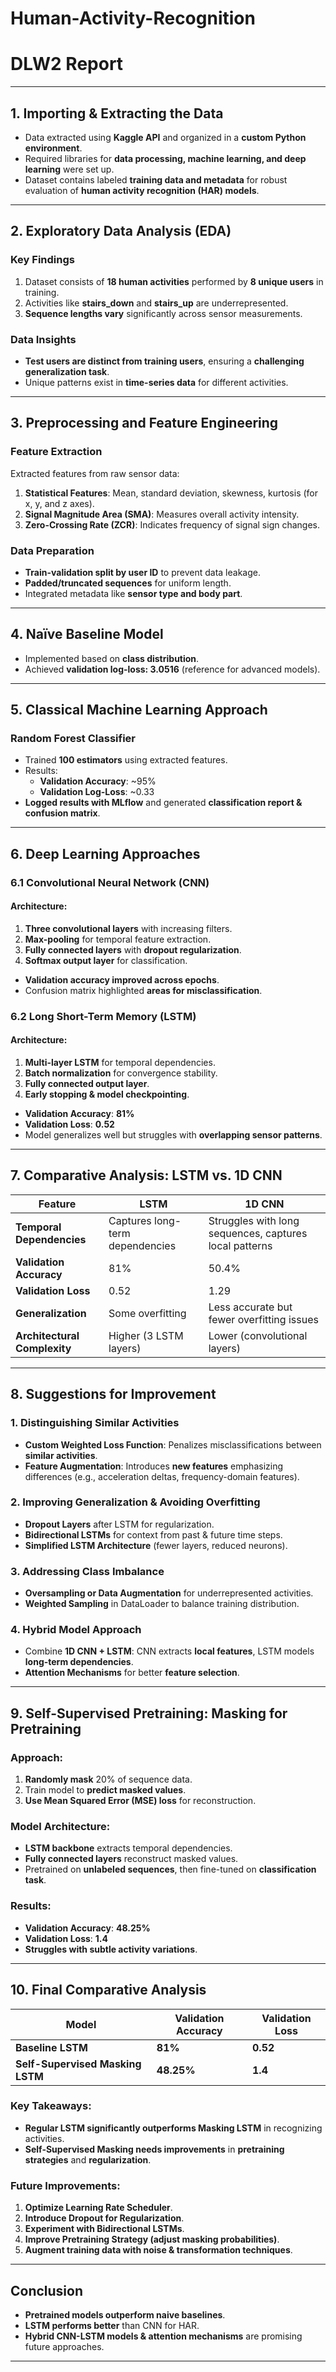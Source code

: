 # Human-Activity-Recognition
# DLW2 Report

---

## 1. Importing & Extracting the Data
- Data extracted using **Kaggle API** and organized in a **custom Python environment**.
- Required libraries for **data processing, machine learning, and deep learning** were set up.
- Dataset contains labeled **training data and metadata** for robust evaluation of **human activity recognition (HAR) models**.

---

## 2. Exploratory Data Analysis (EDA)
### Key Findings
1. Dataset consists of **18 human activities** performed by **8 unique users** in training.
2. Activities like **stairs_down** and **stairs_up** are underrepresented.
3. **Sequence lengths vary** significantly across sensor measurements.

### Data Insights
- **Test users are distinct from training users**, ensuring a **challenging generalization task**.
- Unique patterns exist in **time-series data** for different activities.

---

## 3. Preprocessing and Feature Engineering
### Feature Extraction
Extracted features from raw sensor data:
1. **Statistical Features**: Mean, standard deviation, skewness, kurtosis (for x, y, and z axes).
2. **Signal Magnitude Area (SMA)**: Measures overall activity intensity.
3. **Zero-Crossing Rate (ZCR)**: Indicates frequency of signal sign changes.

### Data Preparation
- **Train-validation split by user ID** to prevent data leakage.
- **Padded/truncated sequences** for uniform length.
- Integrated metadata like **sensor type and body part**.

---

## 4. Naïve Baseline Model
- Implemented based on **class distribution**.
- Achieved **validation log-loss: 3.0516** (reference for advanced models).

---

## 5. Classical Machine Learning Approach
### **Random Forest Classifier**
- Trained **100 estimators** using extracted features.
- Results:
  - **Validation Accuracy**: ~95%
  - **Validation Log-Loss**: ~0.33
- **Logged results with MLflow** and generated **classification report & confusion matrix**.

---

## 6. Deep Learning Approaches
### 6.1 Convolutional Neural Network (CNN)
#### **Architecture**:
1. **Three convolutional layers** with increasing filters.
2. **Max-pooling** for temporal feature extraction.
3. **Fully connected layers** with **dropout regularization**.
4. **Softmax output layer** for classification.

- **Validation accuracy improved across epochs**.
- Confusion matrix highlighted **areas for misclassification**.

### 6.2 Long Short-Term Memory (LSTM)
#### **Architecture**:
1. **Multi-layer LSTM** for temporal dependencies.
2. **Batch normalization** for convergence stability.
3. **Fully connected output layer**.
4. **Early stopping & model checkpointing**.

- **Validation Accuracy**: **81%**
- **Validation Loss**: **0.52**
- Model generalizes well but struggles with **overlapping sensor patterns**.

---

## 7. Comparative Analysis: LSTM vs. 1D CNN
| Feature  | LSTM | 1D CNN |
|----------|------|--------|
| **Temporal Dependencies** | Captures long-term dependencies | Struggles with long sequences, captures local patterns |
| **Validation Accuracy** | 81% | 50.4% |
| **Validation Loss** | 0.52 | 1.29 |
| **Generalization** | Some overfitting | Less accurate but fewer overfitting issues |
| **Architectural Complexity** | Higher (3 LSTM layers) | Lower (convolutional layers) |

---

## 8. Suggestions for Improvement
### 1. Distinguishing Similar Activities
- **Custom Weighted Loss Function**: Penalizes misclassifications between **similar activities**.
- **Feature Augmentation**: Introduces **new features** emphasizing differences (e.g., acceleration deltas, frequency-domain features).

### 2. Improving Generalization & Avoiding Overfitting
- **Dropout Layers** after LSTM for regularization.
- **Bidirectional LSTMs** for context from past & future time steps.
- **Simplified LSTM Architecture** (fewer layers, reduced neurons).

### 3. Addressing Class Imbalance
- **Oversampling or Data Augmentation** for underrepresented activities.
- **Weighted Sampling** in DataLoader to balance training distribution.

### 4. Hybrid Model Approach
- Combine **1D CNN + LSTM**: CNN extracts **local features**, LSTM models **long-term dependencies**.
- **Attention Mechanisms** for better **feature selection**.

---

## 9. Self-Supervised Pretraining: Masking for Pretraining
### **Approach**:
1. **Randomly mask** 20% of sequence data.
2. Train model to **predict masked values**.
3. **Use Mean Squared Error (MSE) loss** for reconstruction.

### **Model Architecture**:
- **LSTM backbone** extracts temporal dependencies.
- **Fully connected layers** reconstruct masked values.
- Pretrained on **unlabeled sequences**, then fine-tuned on **classification task**.

### **Results**:
- **Validation Accuracy**: **48.25%**
- **Validation Loss**: **1.4**
- **Struggles with subtle activity variations**.

---

## 10. Final Comparative Analysis
| Model | Validation Accuracy | Validation Loss |
|--------|------------------|----------------|
| **Baseline LSTM** | **81%** | **0.52** |
| **Self-Supervised Masking LSTM** | **48.25%** | **1.4** |

### **Key Takeaways**:
- **Regular LSTM significantly outperforms Masking LSTM** in recognizing activities.
- **Self-Supervised Masking needs improvements** in **pretraining strategies** and **regularization**.

### **Future Improvements**:
1. **Optimize Learning Rate Scheduler**.
2. **Introduce Dropout for Regularization**.
3. **Experiment with Bidirectional LSTMs**.
4. **Improve Pretraining Strategy (adjust masking probabilities)**.
5. **Augment training data with noise & transformation techniques**.

---

## Conclusion
- **Pretrained models outperform naive baselines**.
- **LSTM performs better** than CNN for HAR.
- **Hybrid CNN-LSTM models & attention mechanisms** are promising future approaches.

---


